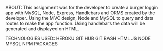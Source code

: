 ABOUT:
This assignment was for the developer to create a burger loggin app with MySQL, Node, Express, Handlebars and ORMS created by the developer. Using the MVC design, Node and MySQL to query and data routes to make the app function. Using handlebars the data will be generated and displayed on HTML.


TECHNOLOGIES USED:
HEROKU
GIT HUB
GIT BASH
HTML
JS
NODE
MYSQL
NPM PACKAGES